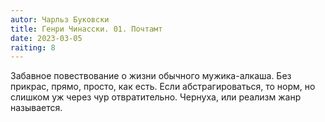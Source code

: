 ```yaml
---
autor: Чарльз Буковски
title: Генри Чинасски. 01. Почтамт
date: 2023-03-05
raiting: 8
---
```

Забавное повествование о жизни обычного мужика-алкаша. Без прикрас, прямо, просто, как есть. Если абстрагироваться, то норм, но слишком уж через чур отвратительно. Чернуха, или реализм жанр называется.